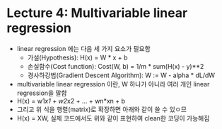 # Lecture 4: Multivariable linear regression

- linear regression 에는 다음 세 가지 요소가 필요함
   * 가설(Hypothesis): H(x) = W * x + b
   * 손실함수(Cost function): Cost(W, b) = 1/m * sum(H(x) - y)**2
   * 경사하강법(Gradient Descent Algorithm): W := W - alpha * dL/dW
- multivariable linear regression 이란, W 하나가 아니라 여러 개인 linear regression을 말함
- H(x) = w1*x1 + w2*x2 + ... + wn*xn + b
- 그리고 위 식을 행렬(matrix)로 확장하면 아래와 같이 쓸 수 있ㅇ므
- H(x) = XW, 실제 코드에서도 위와 같이 표현하여 clean한 코딩이 가능해짐